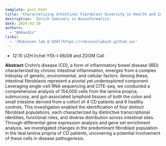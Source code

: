 ```yaml
---
template: post.html
title: "Characterizing Intestinal Fibroblast Diversity in Health and Inflammatory Bowel Disease Through Single-Cell Analysis<br/>Melissa Ensmenger - Master Thesis Presentation"
description: 'Zurich Seminars in Bioinformatics'
date: 2024-03-28
authors:
  - "@mbaudis"
links:
  - '[Robinson lab @ UZH](https://robinsonlabuzh.github.io)'
---
```


* 12:15 UZH Irchel Y55-l-06/08 and ZOOM Call

**Abstract** Crohn’s disease (CD), a form of inflammatory bowel disease (IBD) characterized by chronic intestinal inflammation, emerges from a complex interplay of genetic, environmental, and cellular factors. Among these, intestinal fibroblasts represent a pivotal yet underexplored component. Leveraging single-cell RNA sequencing and CITE-seq, we conducted a comprehensive analysis of 154,000 cells from the lamina propria, submucosa, and gut-associated lymphoid tissues of both the colon and small intestine derived from a cohort of 4 CD patients and 6 healthy controls. This investigation enabled the identification of four distinct fibroblast populations, each characterized by distinctive transcriptional identities, functional roles, and diverse distribution across intestinal sites. Through differential gene expression analysis and gene set enrichment analysis, we investigated changes in the predominant fibroblast population in the ileal lamina propria of CD patients, uncovering a potential involvement of these cells in disease pathogenesis. 